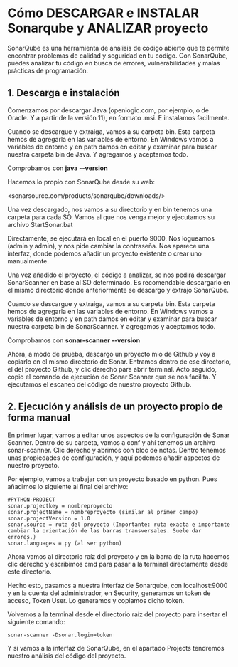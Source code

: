 # Cómo DESCARGAR e INSTALAR Sonarqube y ANALIZAR proyecto

SonarQube es una herramienta de análisis de código abierto que te permite encontrar problemas de calidad y seguridad en tu código. Con SonarQube, puedes analizar tu código en busca de errores, vulnerabilidades y malas prácticas de programación.

## 1. Descarga e instalación

Comenzamos por descargar Java (openlogic.com, por ejemplo, o de Oracle. Y a partir de la versión 11), en formato .msi. E instalamos facilmente.

Cuando se descargue y extraiga, vamos a su carpeta bin. Esta carpeta hemos de agregarla en las variables de entorno. En Windows vamos a variables de entorno y en path damos en editar y examinar para buscar nuestra carpeta bin de Java. Y agregamos y aceptamos todo. 

Comprobamos con **java --version**


Hacemos lo propio con SonarQube desde su web:

<sonarsource.com/products/sonarqube/downloads/>

Una vez descargado, nos vamos a su directorio y en bin tenemos una carpeta para cada SO. Vamos al que nos venga mejor y ejecutamos su archivo StartSonar.bat

Directamente, se ejecutará en local en el puerto 9000. Nos logueamos (admin y admin), y nos pide cambiar la contraseña. Nos aparece una interfaz, donde podemos añadir un proyecto existente o crear uno manualmente. 

Una vez añadido el proyecto, el código a analizar, se nos pedirá descargar SonarScanner en base al SO determinado. Es recomendable descargarlo en el mismo directorio donde anteriormente se descargo y extrajo SonarQube. 

Cuando se descargue y extraiga, vamos a su carpeta bin. Esta carpeta hemos de agregarla en las variables de entorno. En Windows vamos a variables de entorno y en path damos en editar y examinar para buscar nuestra carpeta bin de SonarScanner. Y agregamos y aceptamos todo. 

Comprobamos con **sonar-scanner --version**

Ahora, a modo de prueba, descargo un proyecto mio de Github y voy a copiarlo en el mismo directorio de Sonar. Entramos dentro de ese directorio, el del proyecto Github, y clic derecho para abrir terminal. 
Acto seguido, copio el comando de ejecución de Sonar Scanner que se nos facilita. Y ejecutamos el escaneo del código de nuestro proyecto Github. 


## 2. Ejecución y análisis de un proyecto propio de forma manual

En primer lugar, vamos a editar unos aspectos de la configuración de Sonar Scanner. Dentro de su carpeta, vamos a conf y ahí tenemos un archivo sonar-scanner. Clic derecho y abrimos con bloc de notas. Dentro tenemos unas propiedades de configuración, y aquí podemos añadir aspectos de nuestro proyecto. 

Por ejemplo, vamos a trabajar con un proyecto basado en python. Pues añadimos lo siguiente al final del archivo:

``` 
#PYTHON-PROJECT
sonar.projectkey = nombreproyecto
sonar.projectName = nombreproyecto (similar al primer campo)
sonar.projectVersion = 1.0
sonar.source = ruta del proyecto (Importante: ruta exacta e importante cambiar la orientación de las barras transversales. Suele dar errores.)
sonar.languages = py (al ser python)
``` 

Ahora vamos al directorio raíz del proyecto y en la barra de la ruta hacemos clic derecho y escribimos cmd para pasar a la terminal directamente desde este directorio.

Hecho esto, pasamos a nuestra interfaz de Sonarqube, con localhost:9000 y en la cuenta del administrador, en Security, generamos un token de acceso, Token User. Lo generamos y copiamos dicho token. 

Volvemos a la terminal desde el directorio raíz del proyecto para insertar el siguiente comando:

``` 
sonar-scanner -Dsonar.login=token
``` 

Y si vamos a la interfaz de SonarQube, en el apartado Projects tendremos nuestro análisis del código del proyecto. 







